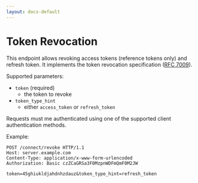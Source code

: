 ```yaml
---
layout: docs-default
---
```


# Token Revocation

This endpoint allows revoking access tokens (reference tokens only) and refresh token.
It implements the token revocation specification ([RFC 7009](https://tools.ietf.org/html/rfc7009)).

Supported parameters:

* `token` (required)
    * the token to revoke
* `token_type_hint`
    * either `access_token` or `refresh_token`

Requests must me authenticated using one of the supported client authentication methods.

Example:

```
POST /connect/revoke HTTP/1.1
Host: server.example.com
Content-Type: application/x-www-form-urlencoded
Authorization: Basic czZCaGRSa3F0MzpnWDFmQmF0M2JW

token=45ghiukldjahdnhzdauz&token_type_hint=refresh_token
```